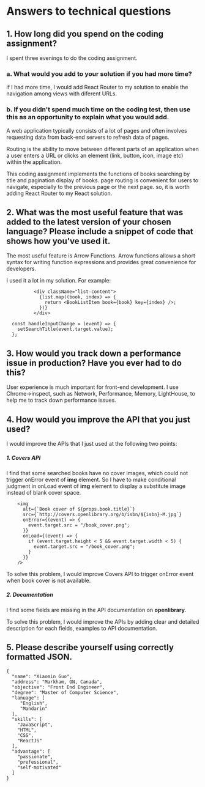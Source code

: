# Answers to technical questions


## 1. How long did you spend on the coding assignment? 

I spent three evenings to do the coding assignment.

### a. What would you add to your solution if you had more time?

if I had more time, I would add React Router to my solution to enable the navigation among views with diferent URLs.

### b. If you didn't spend much time on the coding test, then use this as an opportunity to explain what you would add.

A web application typically consists of a lot of pages and often involves requesting data from back-end servers to refresh data of pages. 

Routing is the ability to move between different parts of an application when a user enters a URL or clicks an element (link, button, icon, image etc) within the application.

This coding assignment implements the functions of books searching by title and pagination display of books. page routing is convenient for users to navigate, especially to the previous page or the next page. so, it is worth adding React Router to my React solution.

## 2. What was the most useful feature that was added to the latest version of your chosen language? Please include a snippet of code that shows how you've used it. 

The most useful feature is Arrow Functions. Arrow functions allows a short syntax for writing function expressions and provides great convenience for developers. 

I used it a lot in my solution. For example:
```
          <div className="list-content">
            {list.map((book, index) => {
              return <BookListItem book={book} key={index} />;
            })}
          </div>
```

```
  const handleInputChange = (event) => {
    setSearchTitle(event.target.value);
  };
```

## 3. How would you track down a performance issue in production? Have you ever had to do this?

User experience is much important for front-end development. I use  Chrome->inspect, such as Network, Performance, Memory, LightHouse, to help me to track down performance issues. 

## 4. How would you improve the API that you just used?

I would improve the APIs that I just used at the following two points:

##### 1. Covers API

I find that some searched books have no cover images, which could not trigger onError event of **img** element. So I have to make conditional judgment in onLoad event of **img** element to display a substitute image instead of blank cover space.

        <img
          alt={`Book cover of ${props.book.title}`}
          src={`http://covers.openlibrary.org/b/isbn/${isbn}-M.jpg`}
          onError={(event) => {
            event.target.src = "/book_cover.png";
          }}
          onLoad={(event) => {
            if (event.target.height < 5 && event.target.width < 5) {
              event.target.src = "/book_cover.png";
            }
          }}
        />

To solve this problem, I would improve Covers API to trigger onError event when book cover is not available.

##### 2. Documentation

I find some fields are missing in the API documentation on **openlibrary**. 

To solve this problem, I would improve the APIs by adding clear and detailed description for each fields, examples to API documentation.


## 5. Please describe yourself using correctly formatted JSON.
```
{
  "name": "Xiaomin Guo",
  "address": "Markham, ON, Canada",
  "objective": "Front End Engineer",
  "degree": "Master of Computer Science",
  "lanuage": [
     "English", 
     "Mandarin"
  ],
  "skills": [
    "JavaScript",
    "HTML",
    "CSS",
    "ReactJS"
  ],
  "advantage": [
    "passionate",
    "prefessional",
    "self-motivated"
  ]
}
```